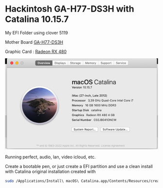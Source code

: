 # Hackintosh GA-H77-DS3H with Catalina 10.15.7

My EFI Folder using clover 5119

Mother Board [GA-H77-DS3H](https://www.gigabyte.com/br/Motherboard/GA-H77-DS3H-rev-10/)

Graphic Card : [Radeon RX 480](https://www.amd.com/pt/support/graphics/radeon-400-series/radeon-rx-400-series/radeon-rx-480)

![about](./about_catalina.png)

Running perfect, audio, lan, video icloud, etc.

Create a bootable pen, or just create a EFI partition and use a clean install with Catalina original installation created with

```sh
sudo /Applications/Install\ macOS\ Catalina.app/Contents/Resources/createinstallmedia --volume /Volumes/MyVolume

```
